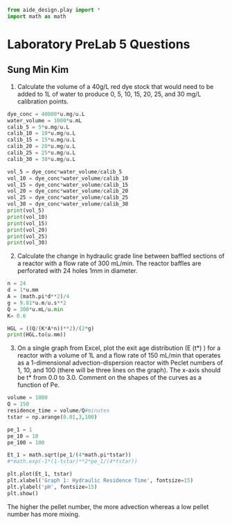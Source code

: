 ```python
from aide_design.play import *
import math as math
```
# Laboratory PreLab 5 Questions
## Sung Min Kim

1. Calculate the volume of a 40g/L red dye stock that would need to be added to 1L of water to produce 0, 5, 10, 15, 20, 25, and 30 mg/L calibration points.

```Python
dye_conc = 40000*u.mg/u.L
water_volume = 1000*u.mL
calib_5 = 5*u.mg/u.L
calib_10 = 10*u.mg/u.L
calib_15 = 15*u.mg/u.L
calib_20 = 20*u.mg/u.L
calib_25 = 25*u.mg/u.L
calib_30 = 30*u.mg/u.L

vol_5 = dye_conc*water_volume/calib_5
vol_10 = dye_conc*water_volume/calib_10
vol_15 = dye_conc*water_volume/calib_15
vol_20 = dye_conc*water_volume/calib_20
vol_25 = dye_conc*water_volume/calib_25
vol_30 = dye_conc*water_volume/calib_30
print(vol_5)
print(vol_10)
print(vol_15)
print(vol_20)
print(vol_25)
print(vol_30)
```

2. Calculate the change in hydraulic grade line between baffled sections of a reactor with a flow rate of 300 mL/min. The reactor baffles are perforated with 24 holes 1mm in diameter.

```Python
n = 24
d = 1*u.mm
A = (math.pi*d**2)/4
g = 9.81*u.m/u.s**2
Q = 300*u.mL/u.min
K= 0.6

HGL = ((Q/(K*A*n))**2)/(2*g)
print(HGL.to(u.mm))
```

3. On a single graph from Excel, plot the exit age distribution (E (t*) ) for a reactor with a
volume of 1L and a flow rate of 150 mL/min that operates as a 1-dimensional
advection-dispersion reactor with Peclet numbers of 1, 10, and 100 (there will be
three lines on the graph). The x-axis should be t* from 0.0 to 3.0. Comment on the
shapes of the curves as a function of Pe.

```Python
volume = 1000
Q = 150
residence_time = volume/Q#minutes
tstar = np.arange(0.01,3,100)

pe_1 = 1
pe_10 = 10
pe_100 = 100

Et_1 = math.sqrt(pe_1/(4*math.pi*tstar))
#*math.exp(-1*(1-tstar)**2*pe_1/(4*tstar))

plt.plot(Et_1, tstar)
plt.xlabel('Graph 1: Hydraulic Residence Time', fontsize=15)
plt.ylabel('pH', fontsize=15)
plt.show()
```
The higher the pellet number, the more advection whereas a low pellet number has more mixing. 
